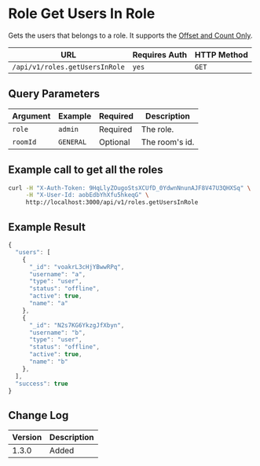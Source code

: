 # Role Get Users In Role

Gets the users that belongs to a role. It supports the [Offset and Count Only](broken-reference).

| URL                            | Requires Auth | HTTP Method |
| ------------------------------ | ------------- | ----------- |
| `/api/v1/roles.getUsersInRole` | `yes`         | `GET`       |

## Query Parameters

| Argument | Example   | Required | Description    |
| -------- | --------- | -------- | -------------- |
| `role`   | `admin`   | Required | The role.      |
| `roomId` | `GENERAL` | Optional | The room's id. |

## Example call to get all the roles

```bash
curl -H "X-Auth-Token: 9HqLlyZOugoStsXCUfD_0YdwnNnunAJF8V47U3QHXSq" \
     -H "X-User-Id: aobEdbYhXfu5hkeqG" \
     http://localhost:3000/api/v1/roles.getUsersInRole
```

## Example Result

```javascript
{
  "users": [
    {
      "_id": "voakrL3cHjYBwwRPq",
      "username": "a",
      "type": "user",
      "status": "offline",
      "active": true,
      "name": "a"
    },
    {
      "_id": "N2s7KG6YkzgJfXbyn",
      "username": "b",
      "type": "user",
      "status": "offline",
      "active": true,
      "name": "b"
    },
  ],
  "success": true
}
```

## Change Log

| Version | Description |
| ------- | ----------- |
| 1.3.0   | Added       |

